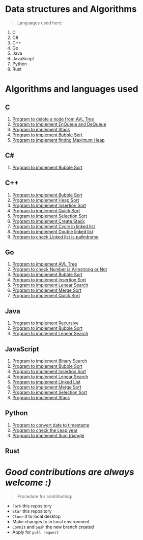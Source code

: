 # Data structures and Algorithms
> Languages used here:
<!-- Languages start here -->
1. C
2. C#
3. C++
4. Go
5. Java
6. JavaScript
7. Python
8. Rust
<!-- Languages end here -->

# Algorithms and languages used
## C
1. [Program to delete a node from AVL Tree](https://github.com/dextel2/data-structures-2021/blob/main/c/AVLInsDel.c)
2. [Program to implement EnQueue and DeQueue](https://github.com/dextel2/data-structures-2021/blob/main/c/Queus.c)
3. [Program to implement Stack](https://github.com/dextel2/data-structures-2021/blob/main/c/Stacks.c)
4. [Program to implement Bubble Sort](https://github.com/dextel2/data-structures-2021/blob/main/c/bubbleSort.c)
5. [Program to implement findng Maximum Heap](https://github.com/dextel2/data-structures-2021/blob/main/c/maxheap.c)

## C#
1. [Program to implement Bubble Sort](https://github.com/dextel2/data-structures-2021/blob/main/csharp/BubbleSort.cs)

## C++
1. [Program to implement Bubble Sort](https://github.com/dextel2/data-structures-2021/blob/main/cpp/BubbleSort.cpp)
2. [Program to implement Heap Sort](https://github.com/dextel2/data-structures-2021/blob/main/cpp/HeapSort.cpp)
3. [Program to implement Insertion Sort](https://github.com/dextel2/data-structures-2021/blob/main/cpp/InsertionSort.cpp)
4. [Program to implement Quick Sort](https://github.com/dextel2/data-structures-2021/blob/main/cpp/QuickSort.cpp)
5. [Program to implement Selection Sort](https://github.com/dextel2/data-structures-2021/blob/main/cpp/SelectionSort.cpp)
6. [Program to implement Create Stack](https://github.com/dextel2/data-structures-2021/blob/main/cpp/Stack.cpp)
7. [Program to implement Cycle in linked list](https://github.com/dextel2/data-structures-2021/blob/main/cpp/cycleInLinkedList.cpp)
8. [Program to implement Double linked list](https://github.com/dextel2/data-structures-2021/blob/main/cpp/doublylinkedlist.cpp)
9. [Program to check Linked list is palindrome](https://github.com/dextel2/data-structures-2021/blob/main/cpp/palindromeLL.cpp)

## Go
1. [Program to implement AVL Tree](https://github.com/dextel2/data-structures-2021/blob/main/golang/AVLTrees.go)
2. [Program to check Number is Armstrong or Not](https://github.com/dextel2/data-structures-2021/blob/main/golang/ArmstrongNumber.go)
3. [Program to implement Bubble Sort](https://github.com/dextel2/data-structures-2021/blob/main/golang/BubbleSort.go)
4. [Program to implement Insertion Sort](https://github.com/dextel2/data-structures-2021/blob/main/golang/InsertionSort.go)
5. [Program to implement Lenear Search](https://github.com/dextel2/data-structures-2021/blob/main/golang/LinearSearch.go)
6. [Program to implement Merge Sort](https://github.com/dextel2/data-structures-2021/blob/main/golang/MergeSort.go)
7. [Program to implement Quick Sort](https://github.com/dextel2/data-structures-2021/blob/main/golang/QuickSort.go)

## Java
1. [Program to implement Recursive](https://github.com/dextel2/data-structures-2021/blob/main/Java/Recursive.Java)
2. [Program to implement Bubble Sort](https://github.com/dextel2/data-structures-2021/blob/main/Java/bubbleSort.java)
3. [Program to implement Lenear Search](https://github.com/dextel2/data-structures-2021/blob/main/Java/linear_search.java)

## JavaScript
1. [Program to implement Binary Search](https://github.com/dextel2/data-structures-2021/blob/main/javascript/BinarySearch.js)
2. [Program to implement Bubble Sort](https://github.com/dextel2/data-structures-2021/blob/main/javascript/BubbleSort.js)
3. [Program to implement Insertion Sort](https://github.com/dextel2/data-structures-2021/blob/main/javascript/InsertionSort.js)
4. [Program to implement Lenear Search](https://github.com/dextel2/data-structures-2021/blob/main/javascript/LinearSearch.js)
5. [Program to implement Linked List](https://github.com/dextel2/data-structures-2021/blob/main/javascript/LinkedList.js)
6. [Program to implement Merge Sort](https://github.com/dextel2/data-structures-2021/blob/main/javascript/MergeSort.js)
7. [Program to implement Selection Sort](https://github.com/dextel2/data-structures-2021/blob/main/javascript/SelectionSort.js)
8. [Program to implement Stack](https://github.com/dextel2/data-structures-2021/blob/main/javascript/Stack.js)

## Python
1. [Program to convert date to timestamp](https://github.com/dextel2/data-structures-2021/blob/main/python/date-string-to-timestamp.py)
2. [Program to check the Leap year](https://github.com/dextel2/data-structures-2021/blob/main/python/leap_year.py)
3. [Program to implement Sum triangle](https://github.com/dextel2/data-structures-2021/blob/main/python/sum_triangle.py)

## Rust


# *Good contributions are always welcome :)*
> Procedure for contributing:
- `Fork` this repository
- `Star` this repository
- `Clone` it to local desktop
- Make changes to in local environment
- `Commit` and `push` the new branch created
- Apply for `pull request`
